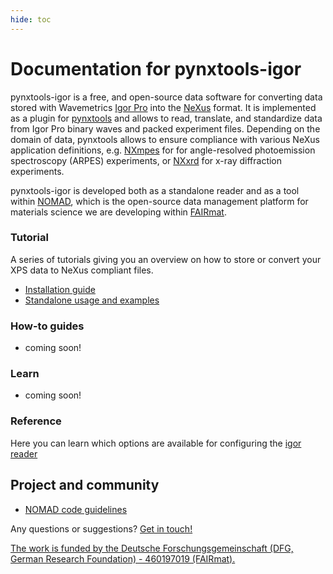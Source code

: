 ```yaml
---
hide: toc
---
```


# Documentation for pynxtools-igor

pynxtools-igor is a free, and open-source data software for converting data stored with Wavemetrics [Igor Pro](https://www.wavemetrics.com/) into the [NeXus](https://www.nexusformat.org/) format. It is implemented as a plugin for [pynxtools](https://github.com/FAIRmat-NFDI/pynxtools) and allows to read, translate, and standardize data from Igor Pro binary waves and packed experiment files. Depending on the domain of data, pynxtools allows to ensure compliance with various NeXus application definitions, e.g. [NXmpes](https://fairmat-nfdi.github.io/nexus_definitions/classes/contributed_definitions/NXmpes.html) for for angle-resolved photoemission spectroscopy (ARPES) experiments, or [NXxrd](https://fairmat-nfdi.github.io/nexus_definitions/classes/contributed_definitions/NXxrd.html) for x-ray diffraction experiments.

pynxtools-igor is developed both as a standalone reader and as a tool within [NOMAD](https://nomad-lab.eu/), which is the open-source data management platform for materials science we are developing within [FAIRmat](https://www.fairmat-nfdi.eu/fairmat/).


<div markdown="block" class="home-grid">
<div markdown="block"> 

### Tutorial

A series of tutorials giving you an overview on how to store or convert your XPS data to NeXus compliant files.

- [Installation guide](tutorial/installation.md)
- [Standalone usage and examples](tutorial/standalone.md)

</div>
<div markdown="block">

### How-to guides

- coming soon!

</div>

<div markdown="block">

### Learn

- coming soon!

</div>
<div markdown="block">

### Reference

Here you can learn which options are available for configuring the [igor reader](reference/igor.md)

</div>
</div>

<h2>Project and community</h2>

- [NOMAD code guidelines](https://nomad-lab.eu/prod/v1/staging/docs/reference/code_guidelines.html) 

Any questions or suggestions? [Get in touch!](https://www.fair-di.eu/fairmat/about-fairmat/team-fairmat)

[The work is funded by the Deutsche Forschungsgemeinschaft (DFG, German Research Foundation) - 460197019 (FAIRmat).](https://gepris.dfg.de/gepris/projekt/460197019?language=en)
